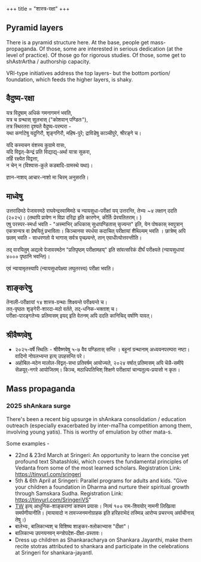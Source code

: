 +++
title = "शास्त्र-रक्षा"
+++

## Pyramid layers
There is a pyramid structure here. At the base, people get mass-propaganda. Of those, some are interested in serious dedication (at the level of practice). Of those go for rigorous studies. Of those, some get to shAstrArtha / authorship capacity.

VRI-type initiatives address the top layers- but the bottom portion/ foundation, which feeds the higher layers, is shaky.

## वैदुष्य-रक्षा
यत्र विदुषाम् अधिकं गमनागमनं भवति,  
यत्र च ग्रन्थास् सुलभास् ("कोशवान् पण्डितः"),  
तत्र स्थिरतरा दृश्यते वैदुष्य-परम्परा -  
यथा कर्णाटेषु यदुगिरौ, शृङ्गगिरौ, महिष-पुरे; द्राविडेषु काञ्चीपुरे, श्रीरङ्गे च।  

यदि कस्यचन वंशस्य कुग्रामे वासः,  
यदि विद्वत्-केन्द्रं प्रति विद्याद्य्-अर्था यात्रा सुकरा,  
तर्हि रक्ष्येत विद्वत्ता,  
न चेन् न (विश्वास-कुले कडबादि-ग्रामस्थे यथा)। 

ज्ञान-नाशय् आचार-नाशो मा चिरम् अनुसरति।

## माध्वेषु
उत्तरादिमठे पेजावरमठे राघवेन्द्रस्वामिमठे च न्यायसुधा-परीक्षां यय् उत्तरन्ति, तेभ्यः \~४ लक्षान् ददति (२०२५)।  (तथापि प्रायेण न विप्रा दरिद्रा इति कारणेन, कीर्तिः प्रेरयतितराम्। )  
एषु परस्पर-स्मर्धा भवति - "अस्माभिर् अधिकास् सुधापण्डितास् सृज्यन्त" इति, येन पोषकास् स्वपुत्रान् एकत्रान्यत्र वा प्रेषयितुं प्रभाविताः।
किञ्चानया स्पर्धया कदाचित् परीक्षायां शैथिल्यम् भवति‌ ‌। छात्रेष्व् अपि छलम् भवति - साधरणतो ये भागास् सर्वत्र पृच्छ्यन्ते, तान् एवाधीत्योत्तरन्तीति।

तद् वारयितुम् अद्यत्वे पेजावरमठेन "प्रतिपृष्ठम् परीक्षामहय्" इति सांवत्सरिकं दीर्घं परीक्ष्यते (न्यायसुधायां ४००० पृष्ठानि भवन्ति)। 

एवं न्यायामृतस्यापि (न्यायसुधापेक्ष्या लघुतरस्य) परीक्षा भवति। 

## शाङ्करेषु
तॆनाली-परीक्षायां १४ शास्त्र-ग्रन्थाः शिक्ष्यन्ते परीक्ष्यन्ते च।  
तत्-पृष्ठतः शृङ्गेरी-शारदा-मठो वर्तते, तद्-धनिक-भक्ताश् च।  
परीक्षा-पारङ्गतेभ्यः प्रतिमासम् इयद् इति वेतनम् अपि ददति कानिचिद् वर्षाणि यावत्। 

## श्रीवैष्णवेषु
- २०२५-वर्षे स्थितिः - श्रीवैष्णवेषु ५-७ वैव पण्डितास् सन्ति । 
  बहूनां ग्रन्थानाम् अध्ययनपरम्परा नष्टा। वादिनो नोपलभ्यन्त इत्य् उपहसन्ति परे। 
- अहोबिल-मठेन मालोल-विद्वत्-सभा प्रतिवर्षम् आयोज्यते, २०२४ वर्षात् प्रतिमासम् अपि चॆन्नै-समीपे सॆळयूर्-नगरे आयोजितम्। किञ्च, मठाधिपतिभिश् शिक्षणे परीक्षायां चान्यतुल्य-प्रयासो न कृतः। 

## Mass propaganda
### 2025 shAnkara surge
There's been a recent big upsurge in shAnkara consolidation / education outreach (especially exacerbated by inter-maTha competition among them, involving young yatis). This is worthy of emulation by other mata-s.

Some examples -

- 22nd & 23rd March at Sringeri: An opportunity to learn the concise yet profound text Shatashloki, which covers the fundamental principles of Vedanta from some of the most learned scholars. Registration Link: https://tinyurl.com/sringeri
- 5th & 6th April at Sringeri: Parallel programs for adults and kids. "Give your children a foundation in Dharma and nurture their spiritual growth through Samskara Sudha. Registration Link: https://tinyurl.com/SringeriVS"
- [TW](https://sringeri.net/hariharanamamrita) इत्य् आधुनिक-शाङ्कराणां कश्चन प्रयासः। नित्यं १०० राम-शिवयोर् नामनी लिखित्वा समर्पणीयानीति। (मायावादो न तावज्जनमनोग्राहक इति हरिहराभेदं तस्मिन्न् आरोप्य प्रचरन्त्य् अर्वाचीनास् तेषु।) 
- बालेभ्यः, बालिकाभ्यश् च विशिष्य शाङ्कर-श्लोकाभ्यास "दीक्षा"। 
- बालिकाभ्य उपनयनवन् मन्त्रोपदेश-दीक्षा-प्रस्तावः। 
- Dress up children as Shankaracharya on Shankara Jayanthi, make them recite stotras attributed to shankara and participate in the celebrations at Sringeri for shankara-jayantI.

